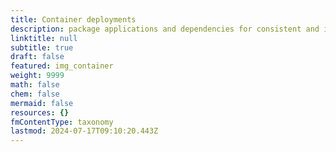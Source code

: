 ```yaml
---
title: Container deployments
description: package applications and dependencies for consistent and isolated execution.
linktitle: null
subtitle: true
draft: false
featured: img_container
weight: 9999
math: false
chem: false
mermaid: false
resources: {}
fmContentType: taxonomy
lastmod: 2024-07-17T09:10:20.443Z
---
```


